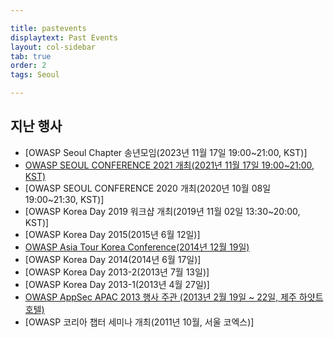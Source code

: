 ```yaml
---

title: pastevents
displaytext: Past Events
layout: col-sidebar
tab: true
order: 2
tags: Seoul

---
```



## 지난 행사

- [OWASP Seoul Chapter 송년모임(2023년 11월 17일 19:00\~21:00, KST)]
- [OWASP SEOUL CONFERENCE 2021 개최(2021년 11월 17일 19:00\~21:00, KST)](https://owasp.org/www-chapter-seoul/#div-event2021)
- [OWASP SEOUL CONFERENCE 2020 개최(2020년 10월 08일 19:00\~21:30, KST)]
- [OWASP Korea Day 2019 워크샵 개최(2019년 11월 02일 13:30\~20:00, KST)]
- [OWASP Korea Day 2015(2015년 6월 12일)]
- [OWASP Asia Tour Korea Conference(2014년 12월 19일)](https://www.owasp.org/index.php/AsiaTour2014#tab=Seoul)
- [OWASP Korea Day 2014(2014년 6월 17일)]
- [OWASP Korea Day 2013-2(2013년 7월 13일)]
- [OWASP Korea Day 2013-1(2013년 4월 27일)]
- [OWASP AppSec APAC 2013 행사 주관 (2013년 2월 19일 \~ 22일, 제주 하얏트 호텔)](https://www.owasp.org/index.php/AppSecAsiaPac2013)
- [OWASP 코리아 챕터 세미나 개최(2011년 10월, 서울 코엑스)]

